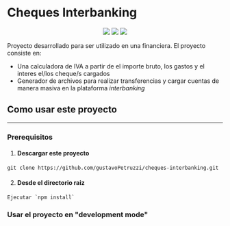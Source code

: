 # Cheques Interbanking

<p align="center">
  <img src="https://img.shields.io/badge/Made%20with-React-informational">
  <img src="https://img.shields.io/github/issues/gustavoPetruzzi/cheques-interbanking">
  <img src="https://img.shields.io/github/languages/top/gustavoPetruzzi/cheques-interbanking">
  
</p>

Proyecto desarrollado para ser utilizado en una financiera.
El proyecto consiste en:

* Una calculadora de IVA a partir de el importe bruto, los gastos y el interes  el/los cheque/s cargados
* Generador de archivos para realizar transferencias y cargar cuentas de manera masiva en la plataforma *interbanking*

## Como usar este proyecto
 ---
 ### Prerequisitos

  1. #### Descargar este proyecto

    git clone https://github.com/gustavoPetruzzi/cheques-interbanking.git
  
  2. #### Desde el directorio raiz

    Ejecutar `npm install`

### Usar el proyecto en "development mode"

  


